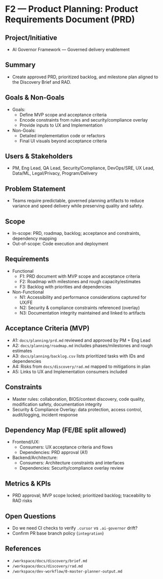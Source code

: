 # F2 — Product Planning: Product Requirements Document (PRD)

## Project/Initiative
- AI Governor Framework — Governed delivery enablement

## Summary
- Create approved PRD, prioritized backlog, and milestone plan aligned to the Discovery Brief and RAD.

## Goals & Non-Goals
- Goals:
  - Define MVP scope and acceptance criteria
  - Encode constraints from rules and security/compliance overlay
  - Provide inputs to UX and Implementation
- Non-Goals:
  - Detailed implementation code or refactors
  - Final UI visuals beyond acceptance criteria

## Users & Stakeholders
- PM, Eng Lead, QA Lead, Security/Compliance, DevOps/SRE, UX Lead, Data/ML, Legal/Privacy, Program/Delivery

## Problem Statement
- Teams require predictable, governed planning artifacts to reduce variance and speed delivery while preserving quality and safety.

## Scope
- In-scope: PRD, roadmap, backlog; acceptance and constraints, dependency mapping
- Out-of-scope: Code execution and deployment

## Requirements
- Functional
  - F1: PRD document with MVP scope and acceptance criteria
  - F2: Roadmap with milestones and rough capacity/estimates
  - F3: Backlog with priorities and dependencies
- Non-Functional
  - N1: Accessibility and performance considerations captured for UX/FE
  - N2: Security & compliance constraints referenced (overlay)
  - N3: Documentation integrity maintained and linked to artifacts

## Acceptance Criteria (MVP)
- A1: `docs/planning/prd.md` reviewed and approved by PM + Eng Lead
- A2: `docs/planning/roadmap.md` includes phases/milestones and rough estimates
- A3: `docs/planning/backlog.csv` lists prioritized tasks with IDs and dependencies
- A4: Risks from `docs/discovery/rad.md` mapped to mitigations in plan
- A5: Links to UX and Implementation consumers included

## Constraints
- Master rules: collaboration, BIOS/context discovery, code quality, modification safety, documentation integrity
- Security & Compliance Overlay: data protection, access control, audit/logging, incident response

## Dependency Map (FE/BE split allowed)
- Frontend/UX:
  - Consumers: UX acceptance criteria and flows
  - Dependencies: PRD approval (A1)
- Backend/Architecture:
  - Consumers: Architecture constraints and interfaces
  - Dependencies: Security/compliance overlay review

## Metrics & KPIs
- PRD approval; MVP scope locked; prioritized backlog; traceability to RAD risks

## Open Questions
- Do we need CI checks to verify `.cursor` vs `.ai-governor` drift?
- Confirm PR base branch policy (`integration`)

## References
- `/workspace/docs/discovery/brief.md`
- `/workspace/docs/discovery/rad.md`
- `/workspace/dev-workflow/0-master-planner-output.md`